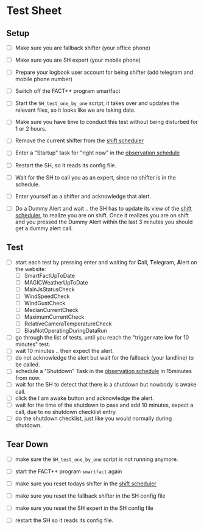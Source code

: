 # Test Sheet

## Setup
- [ ] Make sure you are fallback shifter (your office phone)
- [ ] Make sure you are SH expert (your mobile phone)
- [ ] Prepare your logbook user account for being shifter (add telegram and mobile phone number)
- [ ] Switch off the FACT++ program smartfact
- [ ] Start the `SH_test_one_by_one` script, it takes over and updates the relevant files, so it looks like we are taking data.
- [ ] Make sure you have time to conduct this test without being disturbed for 1 or 2 hours.
- [ ] Remove the current shifter from the [shift scheduler]
- [ ] Enter a "Startup" task for "right now" in the [observation schedule]

- [ ] Restart the SH, so it reads its config file.
- [ ] Wait for the SH to call you as an expert, since no shifter is in the schedule.
- [ ] Enter yourself as a shifter and acknowledge that alert.
- [ ] Do a Dummy Alert and wait .. the SH has to update its view of the [shift scheduler], to realize you are on shift. Once it realizes you are on shift and you pressed the Dummy Alert within the last 3 minutes you should get a dummy alert call.

## Test

- [ ] start each test by pressing enter and waiting for **C**all, **T**elegram, **A**lert on the website:
   - [ ] SmartFactUpToDate
   - [ ] MAGICWeatherUpToDate
   - [ ] MainJsStatusCheck
   - [ ] WindSpeedCheck
   - [ ] WindGustCheck
   - [ ] MedianCurrentCheck
   - [ ] MaximumCurrentCheck
   - [ ] RelativeCameraTemperatureCheck
   - [ ] BiasNotOperatingDuringDataRun
   
- [ ] go through the list of tests, until you reach the "trigger rate low for 10 minutes" test.
- [ ] wait 10 minutes .. then expect the alert.
- [ ] do not acknowledge the alert but wait for the fallback (your landline) to be called.
- [ ] schedule a "Shutdown" Task in the [observation schedule] in 15minutes from now.
- [ ] wait for the SH to detect that there is a shutdown but nowbody is awake call.
- [ ] click the I am awake button and acknowledge the alert.
- [ ] wait for the time of the shutdown to pass and add 10 minutes, expect a call, due to no shutdown checklist entry.
- [ ] do the shutdown checklist, just like you would normally during shutdown.

## Tear Down

- [ ] make sure the `SH_test_one_by_one` script is not running anymore.
- [ ] start the FACT++ program `smartfact` again
- [ ] make sure you reset todays shifter in the [shift scheduler]
- [ ] make sure you reset the fallback shifter in the SH config file
- [ ] make sure you reset the SH expert in the SH config file
- [ ] restart the SH so it reads its config file.


[shifthelper]: https://github.com/fact-project/shifthelper
[smartfact]: http://fact-project.org/smartfact/index.html#fact
[the smartfact data folder]: http://fact-project.org/smartfact/data/
[shift scheduler]: https://www.fact-project.org/shift/
[observation schedule]: https://www.fact-project.org/schedule/
[where human attention is needed]: https://github.com/fact-project/shifthelper/blob/master/docs/shifthelper_report_2017.md#when-is-human-attention-needed
